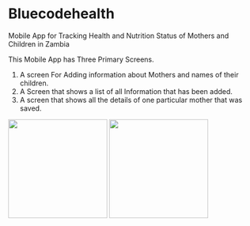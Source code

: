 # Bluecodehealth
Mobile App for Tracking Health and Nutrition Status of Mothers and Children in Zambia

This Mobile App has Three Primary Screens.

1. A screen For Adding information about Mothers and names of their children.
2. A Screen that shows a list of all Information that has been added.
3. A screen that shows all the details of one particular mother that was saved.

<img src="http://app-express.net/bluecode/1.png" width="200">
<img src="http://app-express.net/bluecode/2.png" width="200">
